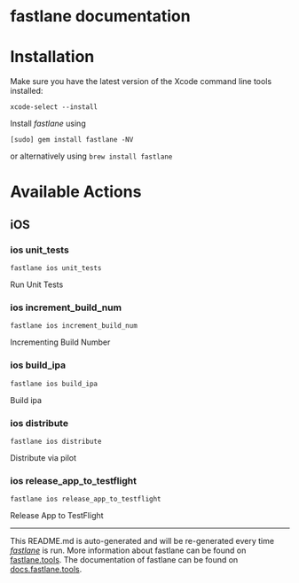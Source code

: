 fastlane documentation
================
# Installation

Make sure you have the latest version of the Xcode command line tools installed:

```
xcode-select --install
```

Install _fastlane_ using
```
[sudo] gem install fastlane -NV
```
or alternatively using `brew install fastlane`

# Available Actions
## iOS
### ios unit_tests
```
fastlane ios unit_tests
```
Run Unit Tests
### ios increment_build_num
```
fastlane ios increment_build_num
```
Incrementing Build Number
### ios build_ipa
```
fastlane ios build_ipa
```
Build ipa
### ios distribute
```
fastlane ios distribute
```
Distribute via pilot
### ios release_app_to_testflight
```
fastlane ios release_app_to_testflight
```
Release App to TestFlight

----

This README.md is auto-generated and will be re-generated every time [_fastlane_](https://fastlane.tools) is run.
More information about fastlane can be found on [fastlane.tools](https://fastlane.tools).
The documentation of fastlane can be found on [docs.fastlane.tools](https://docs.fastlane.tools).
